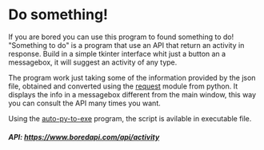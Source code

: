 # Do something!

If you are bored you can use this program to found something to do!
"Something to do" is a program that use an API that return an activity in response. Build in a simple tkinter interface whit just a button an a messagebox, it will suggest an activity of any type. 

The program work just taking some of the information provided by the json file, obtained and converted using the [request](https://docs.python-requests.org/en/latest/index.html) module from python. It displays the info in a messagebox different from the main window, this way you can consult the API many times you want.

Using the [auto-py-to-exe](https://pypi.org/project/auto-py-to-exe/) program, the script is avilable in executable file.

##### API: https://www.boredapi.com/api/activity
